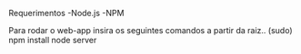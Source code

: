 Requerimentos
-Node.js
-NPM

Para rodar o web-app insira os seguintes comandos a partir da raiz..
(sudo) npm install
node server
